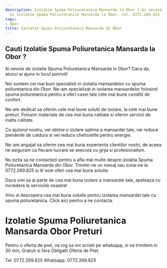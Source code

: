 ```yaml
---
description: Izolatie Spuma Poliuretanica Mansarda la Obor ? Ai nevoie de un profesionist
  in Izolatie Spuma Poliuretanica Mansarda la Obor. tel. 0772.269.825
tags:
- Obor
title: Izolatie Spuma Poliuretanica Mansarda In Obor
---
```



## Cauti Izolatie Spuma Poliuretanica Mansarda la Obor ?

Ai nevoie de izolatie Spuma Poliuretanica Mansarda in Obor? Daca da, atunci ai ajuns in locul potrivit! 

Noi suntem cei mai buni specialisti in izolatia mansardelor cu spuma poliuretanica din Obor. Ne-am specializat in izolarea mansardelor folosind spuma poliuretanica pentru a oferi casei tale cele mai bune conditii de confort. 

Ne-am dedicat sa oferim cele mai bune solutii de izolare, la cele mai bune preturi. Folosim materiale de cea mai buna calitate si oferim servicii de inalta calitate. 

Cu ajutorul nostru, vei obtine o izolare optima a mansardei tale, vei reduce pierderile de caldura si vei reduce cheltuielile pentru energie. 

Ne-am angajat sa oferim cea mai buna experienta clientilor nostri, de aceea ne asiguram ca fiecare lucrare se executa cu grija si profesionalism. 

Nu ezita sa ne contactezi pentru a afla mai multe despre izolatia Spuma Poliuretanica Mansarda din Obor. Trimite-ne un mesaj sau suna-ne la 0772.269.825 si iti vom oferi cea mai buna solutie. 

Daca vrei sa ai parte de cea mai buna izolare a mansardei tale, apeleaza cu incredere la serviciile noastre! 

Vino si descopera cea mai buna solutie pentru izolarea mansardei tale cu spuma poliuretanica. Click aici pentru a ne contacta.

# Izolatie Spuma Poliuretanica Mansarda Obor Preturi
Pentru o oferta de pret, va rog sa imi scrieti pe whatsapp, si va trimitem in 30 min, Gratuit si fara Obligatii Oferta de Pret.

Tel. 0772.269.825
Whatsapp. 0772.269.825